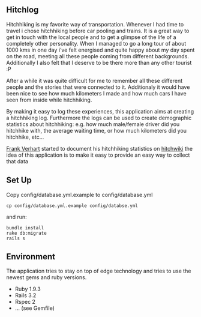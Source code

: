 Hitchlog
--------

Hitchhiking is my favorite way of transportation. Whenever I had time to
travel i chose hitchhiking before car pooling and trains. It is a great way
to get in touch with the local people and to get a glimpse of the life of 
a completely other personality.
When I managed to go a long tour of about 1000 kms in one day i’ve felt 
energised and quite happy about my day spent on the road, meeting all 
these people coming from different backgrounds. Additionally I also felt that I
deserve to be there more than any other tourist :P

After a while it was quite difficult for me to remember all these different people
and the stories that were connected to it. Additionaly it would have been nice to 
see how much kilometers I made and how much cars I have seen from inside while hitchhiking.

By making it easy to log these experiences,
this application aims at creating a hitchhiking log.
Furthermore the logs can be used to create demographic statistics about hitchhiking:
e.g. how much male/female driver did you hitchhike with, the average waiting time, 
or how much kilometers did you hitchhike, etc...

[Frank Verhart](http://hitchwiki.org/en/User:Fverhart) started to document his 
hitchhiking statistics on [hitchwiki](http://hitchwiki.org/en/User:Fverhart) the idea
of this application is to make it easy to provide an easy way to collect that data


Set Up
-----------------------
Copy config/database.yml.example to config/database.yml

    cp config/database.yml.example config/databse.yml

and run:

    bundle install
    rake db:migrate
    rails s


Environment
-----------

The application tries to stay on top of edge technology and tries to use
the newest gems and ruby versions.

* Ruby 1.9.3
* Rails 3.2
* Rspec 2
* ... (see Gemfile)
